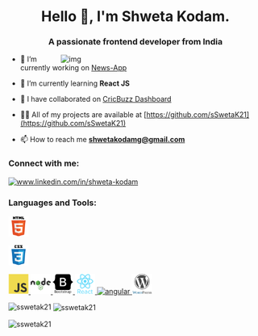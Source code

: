 

<h1 align="center">Hello 👋, I'm Shweta Kodam.</h1>
<h3 align="center">A passionate frontend developer from India</h3>

<img align="right" width="400px" src="https://i.pinimg.com/originals/e7/26/c7/e726c74ac081eed50feee1433d12c998.gif" alt="img" />



- 🔭 I’m currently working on [News-App](https://github.com/sSwetaK21/News-App)

- 🌱 I’m currently learning **React JS**

- 👯 I have collaborated on [CricBuzz Dashboard](https://github.com/sSwetaK21/CricBuzz-dashboard)

- 👨‍💻 All of my projects are available at [https://github.com/sSwetaK21](https://github.com/sSwetaK21)

- 📫 How to reach me **shwetakodamg@gmail.com**

<h3 align="left">Connect with me:</h3>
<p align="left">
<a href="https://linkedin.com/in/www.linkedin.com/in/shweta-kodam" target="blank"><img align="center" src="https://raw.githubusercontent.com/rahuldkjain/github-profile-readme-generator/master/src/images/icons/Social/linked-in-alt.svg" alt="www.linkedin.com/in/shweta-kodam" height="30" width="40" /></a>
</p>

<h3 align="left">Languages and Tools:</h3>
<p align="left"> 
    <a href="https://www.w3.org/html/" target="_blank" rel="noreferrer"> <img src="https://raw.githubusercontent.com/devicons/devicon/master/icons/html5/html5-original-wordmark.svg" alt="html5" width="40" height="40"/> </a> 

  <a href="https://www.w3schools.com/css/" target="_blank" rel="noreferrer"> <img src="https://raw.githubusercontent.com/devicons/devicon/master/icons/css3/css3-original-wordmark.svg" alt="css3" width="40" height="40"/> </a> 

  <a href="https://developer.mozilla.org/en-US/docs/Web/JavaScript" target="_blank" rel="noreferrer"> <img src="https://raw.githubusercontent.com/devicons/devicon/master/icons/javascript/javascript-original.svg" alt="javascript" width="40" height="40"/> </a> 
  <a href="https://nodejs.org" target="_blank" rel="noreferrer"> <img src="https://raw.githubusercontent.com/devicons/devicon/master/icons/nodejs/nodejs-original-wordmark.svg" alt="nodejs" width="40" height="40"/> </a> 
    <a href="https://getbootstrap.com" target="_blank" rel="noreferrer"> <img src="https://raw.githubusercontent.com/devicons/devicon/master/icons/bootstrap/bootstrap-plain-wordmark.svg" alt="bootstrap" width="40" height="40"/> </a>
  <a href="https://reactjs.org/" target="_blank" rel="noreferrer"> <img src="https://raw.githubusercontent.com/devicons/devicon/master/icons/react/react-original-wordmark.svg" alt="react" width="40" height="40"/> </a>
  <a href="https://angular.io/" target="_blank" rel="noreferrer">
  <img src="https://angular.io/assets/images/logos/angular/angular.svg" alt="angular" width="40" height="40"/>
</a>
<a href="https://wordpress.org/" target="_blank" rel="noreferrer">
  <img src="https://raw.githubusercontent.com/devicons/devicon/master/icons/wordpress/wordpress-original.svg" alt="WordPress" width="40" height="40"/>
</a>

 </p>

<p><img align="left" src="https://github-readme-stats.vercel.app/api/top-langs?username=sswetak21&show_icons=true&locale=en&layout=compact" alt="sswetak21" /></p>

<p>&nbsp;<img align="center" src="https://github-readme-stats.vercel.app/api?username=sswetak21&show_icons=true&locale=en" alt="sswetak21" /></p>

<p><img align="center" src="https://github-readme-streak-stats.herokuapp.com/?user=sswetak21&" alt="sswetak21" /></p>
